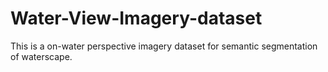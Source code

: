 # Water-View-Imagery-dataset
This is a on-water perspective imagery dataset for semantic segmentation of waterscape.
